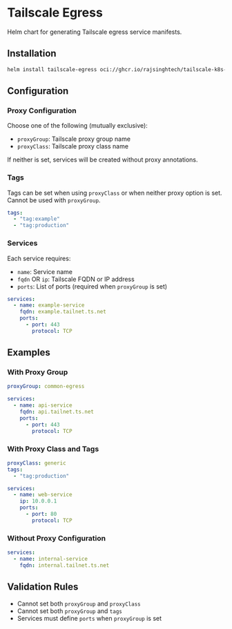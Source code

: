 # Tailscale Egress

Helm chart for generating Tailscale egress service manifests.

## Installation

```bash
helm install tailscale-egress oci://ghcr.io/rajsinghtech/tailscale-k8s-operator-helper-charts/tailscale-egress --version 0.0.0-latest
```

## Configuration

### Proxy Configuration

Choose one of the following (mutually exclusive):

- `proxyGroup`: Tailscale proxy group name
- `proxyClass`: Tailscale proxy class name

If neither is set, services will be created without proxy annotations.

### Tags

Tags can be set when using `proxyClass` or when neither proxy option is set. Cannot be used with `proxyGroup`.

```yaml
tags:
  - "tag:example"
  - "tag:production"
```

### Services

Each service requires:
- `name`: Service name
- `fqdn` OR `ip`: Tailscale FQDN or IP address
- `ports`: List of ports (required when `proxyGroup` is set)

```yaml
services:
  - name: example-service
    fqdn: example.tailnet.ts.net
    ports:
      - port: 443
        protocol: TCP
```

## Examples

### With Proxy Group

```yaml
proxyGroup: common-egress

services:
  - name: api-service
    fqdn: api.tailnet.ts.net
    ports:
      - port: 443
        protocol: TCP
```

### With Proxy Class and Tags

```yaml
proxyClass: generic
tags:
  - "tag:production"

services:
  - name: web-service
    ip: 10.0.0.1
    ports:
      - port: 80
        protocol: TCP
```

### Without Proxy Configuration

```yaml
services:
  - name: internal-service
    fqdn: internal.tailnet.ts.net
```

## Validation Rules

- Cannot set both `proxyGroup` and `proxyClass`
- Cannot set both `proxyGroup` and `tags`
- Services must define `ports` when `proxyGroup` is set
